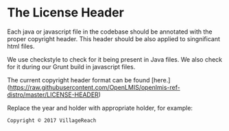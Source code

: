 # The License Header

Each java or javascript file in the codebase should be annotated with the 
proper copyright header. This header should be also applied to singnificant html files.

We use checkstyle to check for it being present in Java files. We also check for
it during our Grunt build in javascript files.

The current copyright header format can be found [here.]
(https://raw.githubusercontent.com/OpenLMIS/openlmis-ref-distro/master/LICENSE-HEADER)

Replace the year and holder with appropriate holder, for example:

```
Copyright © 2017 VillageReach
